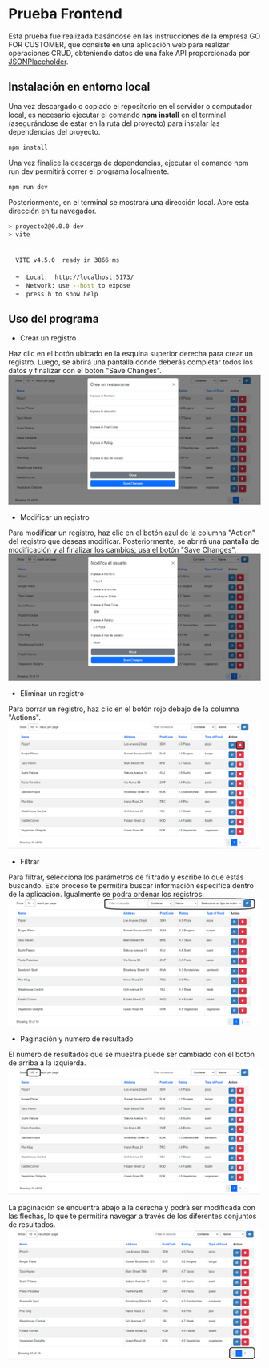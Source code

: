 # Prueba Frontend

Esta prueba fue realizada basándose en las instrucciones de la empresa GO FOR CUSTOMER, que consiste en una aplicación web para realizar operaciones CRUD, obteniendo datos de una fake API proporcionada por [JSONPlaceholder](https://jsonplaceholder.typicode.com/).

## Instalación en entorno local

Una vez descargado o copiado el repositorio en el servidor o computador local, es necesario ejecutar el comando **npm install** en el terminal (asegurándose de estar en la ruta del proyecto) para instalar las dependencias del proyecto.

```bash
npm install
```

Una vez finalice la descarga de dependencias, ejecutar el comando npm run dev permitirá correr el programa localmente.

```bash
npm run dev
```

Posteriormente, en el terminal se mostrará una dirección local. Abre esta dirección en tu navegador.

```bash
> proyecto2@0.0.0 dev
> vite


  VITE v4.5.0  ready in 3866 ms

  ➜  Local:  http://localhost:5173/
  ➜  Network: use --host to expose
  ➜  press h to show help
```

## Uso del programa

- Crear un registro

Haz clic en el botón ubicado en la esquina superior derecha para crear un registro. Luego, se abrirá una pantalla donde deberás completar todos los datos y finalizar con el botón "Save Changes".
![Crear ](/public/Images/create.png)

- Modificar un registro

Para modificar un registro, haz clic en el botón azul de la columna "Action" del registro que deseas modificar. Posteriormente, se abrirá una pantalla de modificación y al finalizar los cambios, usa el botón "Save Changes".
![Modificar usuario](/public/Images/update.png)

- Eliminar un registro

Para borrar un registro, haz clic en el botón rojo debajo de la columna "Actions".
![Eliminar usuario](/public/Images/deleteButton.png)

- Filtrar

Para filtrar, selecciona los parámetros de filtrado y escribe lo que estás buscando. Este proceso te permitirá buscar información específica dentro de la aplicación. Igualmente se podra ordenar los registros.
![ Filtrar](/public/Images/filterResults.png)

- Paginación y numero de resultado

El número de resultados que se muestra puede ser cambiado con el botón de arriba a la izquierda.
![ N Resultados](/public/Images/showNresults.png)

La paginación se encuentra abajo a la derecha y podrá ser modificada con las flechas, lo que te permitirá navegar a través de los diferentes conjuntos de resultados.
![ Paginación](/public/Images/pagination.png)
